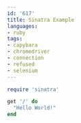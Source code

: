 ```yaml
---
id: '617'
title: Sinatra Example
languages:
- ruby
tags:
- capybara
- chromedriver
- connection
- refused
- selenium
---
```


```ruby
require 'sinatra'

get '/' do
  "Hello World!"
end
```
    

